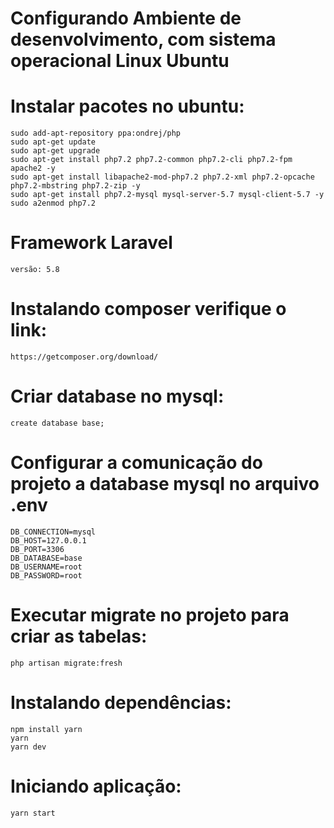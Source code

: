 # Configurando Ambiente de desenvolvimento, com sistema operacional Linux Ubuntu

# Instalar pacotes no ubuntu:
    sudo add-apt-repository ppa:ondrej/php
    sudo apt-get update
    sudo apt-get upgrade
    sudo apt-get install php7.2 php7.2-common php7.2-cli php7.2-fpm apache2 -y
    sudo apt-get install libapache2-mod-php7.2 php7.2-xml php7.2-opcache php7.2-mbstring php7.2-zip -y
    sudo apt-get install php7.2-mysql mysql-server-5.7 mysql-client-5.7 -y
    sudo a2enmod php7.2
  
# Framework Laravel
    versão: 5.8
  
# Instalando composer verifique o link:
    https://getcomposer.org/download/

# Criar database no mysql:
    create database base;

# Configurar a comunicação do projeto a database mysql no arquivo .env
    DB_CONNECTION=mysql
    DB_HOST=127.0.0.1
    DB_PORT=3306
    DB_DATABASE=base
    DB_USERNAME=root
    DB_PASSWORD=root

# Executar migrate no projeto para criar as tabelas:
    php artisan migrate:fresh

# Instalando dependências:
    npm install yarn
    yarn
    yarn dev

# Iniciando aplicação:
    yarn start
